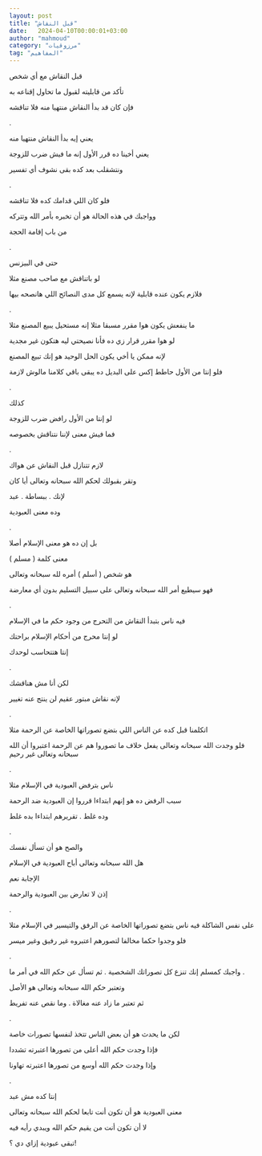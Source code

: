 ```yaml
---
layout: post
title: "قبل النقاش"
date:   2024-04-10T00:00:01+03:00
author: "mahmoud"
category: "مرزوقيات"
tag: "المفاهيم"
---
```



قبل النقاش مع أي شخص

تأكد من قابليته لقبول ما تحاول إقناعه به

فإن كان قد بدأ النقاش منتهيا منه فلا تناقشه

.

يعني إيه بدأ النقاش منتهيا منه

يعني أخينا ده قرر الأول إنه ما فيش ضرب للزوجة

ونتشقلب بعد كده بقى نشوف أي تفسير

.

فلو كان اللي قدامك كده فلا تناقشه

وواجبك في هذه الحالة هو أن تخبره بأمر الله وتتركه

من باب إقامة الحجة

.

حتى في البيزنس

لو باتناقش مع صاحب مصنع مثلا

فلازم يكون عنده قابلية لإنه يسمع كل مدى النصائح اللي
هانصحه بيها

.

ما ينفعش يكون هوا مقرر مسبقا مثلا إنه مستحيل يبيع المصنع
مثلا

لو هوا مقرر قرار زي ده فأنا نصيحتي ليه هتكون غير
مجدية

لإنه ممكن يا أخي يكون الحل الوحيد هو إنك تبيع
المصنع

فلو إنتا من الأول حاطط إكس على البديل ده يبقى باقي
كلامنا مالوش لازمة

.

كذلك

لو إنتا من الأول رافض ضرب للزوجة

فما فيش معنى لإننا نتناقش بخصوصه

.

لازم تتنازل قبل النقاش عن هواك

وتقر بقبولك لحكم الله سبحانه وتعالى أيا كان

لإنك . ببساطة . عبد

وده معنى العبودية

.

بل إن ده هو معنى الإسلام أصلا

معنى كلمة ( مسلم )

هو شخص ( أسلم ) أمره لله سبحانه وتعالى

فهو سيطيع أمر الله سبحانه وتعالى على سبيل التسليم بدون
أي معارضة

.

فيه ناس بتبدأ النقاش من التحرج من وجود حكم ما في
الإسلام

لو إنتا محرج من أحكام الإسلام براحتك

إنتا هتتحاسب لوحدك

.

لكن أنا مش هناقشك

لإنه نقاش مبتور عقيم لن ينتج عنه تغيير

.

اتكلمنا قبل كده عن الناس اللي بتضع تصوراتها الخاصة عن
الرحمة مثلا

فلو وجدت الله سبحانه وتعالى يفعل خلاف ما تصوروا هم عن
الرحمة اعتبروا أن الله سبحانه وتعالى غير رحيم

.

ناس بترفض العبودية في الإسلام مثلا

سبب الرفض ده هو إنهم ابتداءا قرروا إن العبودية ضد
الرحمة

وده غلط . تقريرهم ابتداءا بده غلط

.

والصح هو أن تسأل نفسك

هل الله سبحانه وتعالى أباح العبودية في الإسلام

الإجابة نعم

إذن لا تعارض بين العبودية والرحمة

.

على نفس الشاكلة فيه ناس بتضع تصوراتها الخاصة عن الرفق
والتيسير في الإسلام مثلا

فلو وجدوا حكما مخالفا لتصورهم اعتبروه غير رفيق وغير
ميسر

.

واجبك كمسلم إنك تنزع كل تصوراتك الشخصية . ثم تسأل عن حكم
الله في أمر ما .

وتعتبر حكم الله سبحانه وتعالى هو الأصل

ثم تعتبر ما زاد عنه مغالاة . وما نقص عنه تفريط

.

لكن ما يحدث هو أن بعض الناس تتخذ لنفسها تصورات
خاصة

فإذا وجدت حكم الله أعلى من تصورها اعتبرته تشددا

وإذا وجدت حكم الله أوسع من تصورها اعتبرته تهاونا

.

إنتا كده مش عبد

معنى العبودية هو أن تكون أنت تابعا لحكم الله سبحانه
وتعالى

لا أن تكون أنت من يقيم حكم الله ويبدي رأيه فيه

تبقى عبودية إزاي دي ؟!
